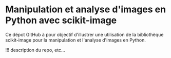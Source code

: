 # Manipulation et analyse d'images en Python avec scikit-image

Ce dépot GitHub à pour objectif d'illustrer une utilisation de la bibliothèque scikit-image pour la manipulation et l'analyse d'images en Python.  


!!! description du repo, etc...